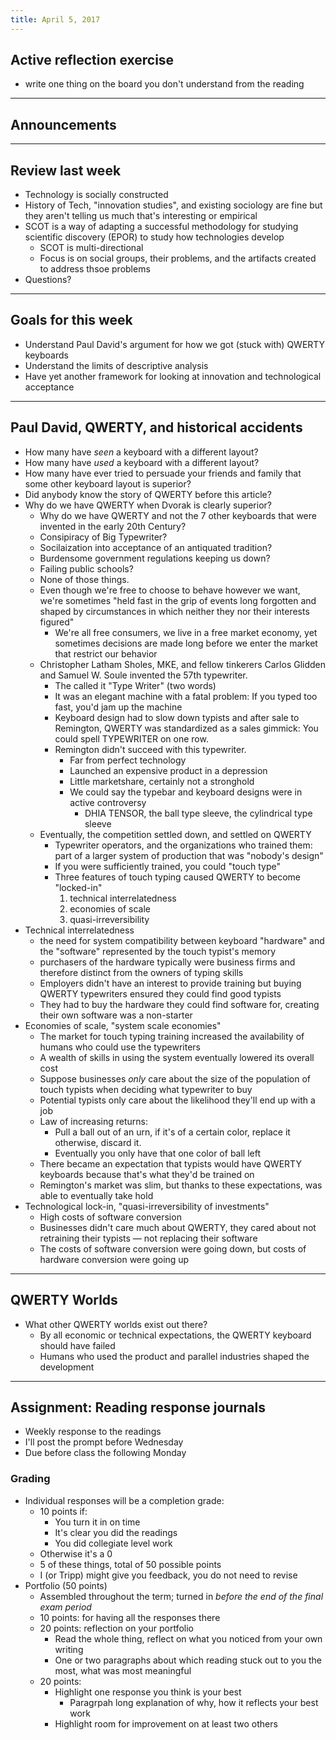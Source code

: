```yaml
---
title: April 5, 2017
---
```

## Active reflection exercise

* write one thing on the board you don't understand from the reading

---

## Announcements

---

## Review last week

* Technology is socially constructed
* History of Tech, "innovation studies", and existing sociology are fine but they aren't telling us much that's interesting or empirical
* SCOT is a way of adapting a successful methodology for studying scientific discovery (EPOR) to study how technologies develop
  * SCOT is multi-directional
  * Focus is on social groups, their problems, and the artifacts created to address thsoe problems
* Questions?

---

## Goals for this week

* Understand Paul David's argument for how we got (stuck with) QWERTY keyboards
* Understand the limits of descriptive analysis
* Have yet another framework for looking at innovation and technological acceptance

---

## Paul David, QWERTY, and historical accidents

* How many have *seen* a keyboard with a different layout?
* How many have *used* a keyboard with a different layout?
* How many have ever tried to persuade your friends and family that some other keyboard layout is superior?
* Did anybody know the story of QWERTY before this article?
* Why do we have QWERTY when Dvorak is clearly superior?
  * Why do we have QWERTY and not the 7 other keyboards that were invented in the early 20th Century?
  * Consipiracy of Big Typewriter?
  * Socilaization into acceptance of an antiquated tradition?
  * Burdensome government regulations keeping us down?
  * Failing public schools?
  * None of those things.
  * Even though we're free to choose to behave however we want, we're sometimes "held fast in the grip of events long forgotten and shaped by circumstances in which neither they nor their interests figured"
    * We're all free consumers, we live in a free market economy, yet sometimes decisions are made long before we enter the market that restrict our behavior
  * Christopher Latham Sholes, MKE, and fellow tinkerers Carlos Glidden and Samuel W. Soule invented the 57th typewriter.
  	* The called it "Type Writer" (two words)
  	* It was an elegant machine with a fatal problem: If you typed too fast, you'd jam up the machine
    * Keyboard design had to slow down typists and after sale to Remington, QWERTY was standardized as a sales gimmick: You could spell TYPEWRITER on one row.
    * Remington didn't succeed with this typewriter. 
      * Far from perfect technology
      * Launched an expensive product in a depression
      * Little marketshare, certainly not a stronghold
      * We could say the typebar and keyboard designs were in active controversy
        * DHIA TENSOR, the ball type sleeve, the cylindrical type sleeve
  * Eventually, the competition settled down, and settled on QWERTY
    * Typewriter operators, and the organizations who trained them: part of a larger system of production that was "nobody's design"
    * If you were sufficiently trained, you could "touch type"
    * Three features of touch typing caused QWERTY to become "locked-in"
      1. technical interrelatedness
      1. economies of scale
      1. quasi-irreversibility
* Technical interrelatedness
  * the need for system compatibility between keyboard "hardware" and the "software" represented by the touch typist's memory
  * purchasers of the hardware typically were business firms and therefore distinct from the owners of typing skills
  * Employers didn't have an interest to provide training but buying QWERTY typewriters ensured they could find good typists
  * They had to buy the hardware they could find software for, creating their own software was a non-starter
* Economies of scale, "system scale economies"
  * The market for touch typing training increased the availability of humans who could use the typewriters
  * A wealth of skills in using the system eventually lowered its overall cost
  * Suppose businesses *only* care about the size of the population of touch typists when deciding what typewriter to buy
  * Potential typists only care about the likelihood they'll end up with a job
  * Law of increasing returns:
    * Pull a ball out of an urn, if it's of a certain color, replace it otherwise, discard it.
    * Eventually you only have that one color of ball left
  * There became an expectation that typists would have QWERTY keyboards because that's what they'd be trained on
  * Remington's market was slim, but thanks to these expectations, was able to eventually take hold
* Technological lock-in, "quasi-irreversibility of investments"
  * High costs of software conversion
  * Businesses didn't care much about QWERTY, they cared about not retraining their typists — not replacing their software
  * The costs of software conversion were going down, but costs of hardware conversion were going up

---

## QWERTY Worlds

* What other QWERTY worlds exist out there?
  * By all economic or technical expectations, the QWERTY keyboard should have failed
  * Humans who used the product and parallel industries shaped the development

---

## Assignment: Reading response journals

* Weekly response to the readings
* I'll post the prompt before Wednesday
* Due before class the following Monday

### Grading

* Individual responses will be a completion grade: 
  * 10 points if:
    * You turn it in on time
    * It's clear you did the readings
    * You did collegiate level work
  * Otherwise it's a 0
  * 5 of these things, total of 50 possible points
  * I (or Tripp) might give you feedback, you do not need to revise
* Portfolio (50 points)
  * Assembled throughout the term; turned in *before the end of the final exam period*
  * 10 points: for having all the responses there
  * 20 points: reflection on your portfolio
	* Read the whole thing, reflect on what you noticed from your own writing
	* One or two paragraphs about which reading stuck out to you the most, what was most meaningful
  * 20 points:
	* Highlight one response you think is your best
	  * Paragrpah long explanation of why, how it reflects your best work
    * Highlight room for improvement on at least two others

